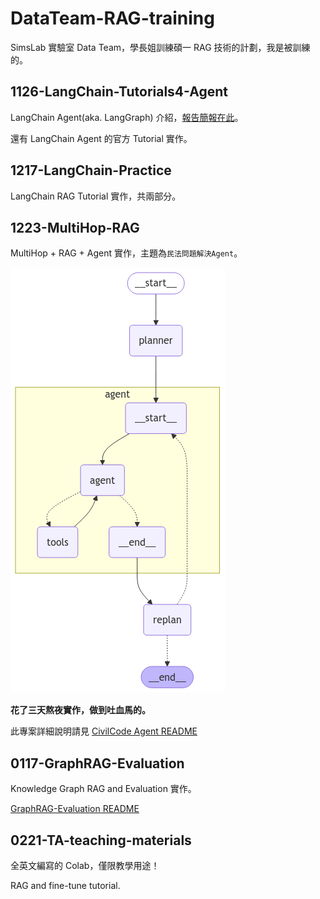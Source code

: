 # DataTeam-RAG-training

SimsLab 實驗室 Data Team，學長姐訓練碩一 RAG 技術的計劃，我是被訓練的。

## 1126-LangChain-Tutorials4-Agent

LangChain Agent(aka. LangGraph) 介紹，[報告簡報在此](./static/LangChain-tutorial4-Agents.pdf)。

還有 LangChain Agent 的官方 Tutorial 實作。

## 1217-LangChain-Practice

LangChain RAG Tutorial 實作，共兩部分。

## 1223-MultiHop-RAG

MultiHop + RAG + Agent 實作，主題為`民法問題解決Agent`。

![image](https://github.com/hank1224/DataTeam-RAG-training/blob/main/static/1223-CivilCode-Arch.png)

**花了三天熬夜實作，做到吐血馬的。**

此專案詳細說明請見 [CivilCode Agent README](./1223-MultiHop-RAG/README.md)

## 0117-GraphRAG-Evaluation

Knowledge Graph RAG and Evaluation 實作。

[GraphRAG-Evaluation README](./0117-GraphRAG-Evaluation/README.md)

## 0221-TA-teaching-materials

全英文編寫的 Colab，僅限教學用途！

RAG and fine-tune tutorial.